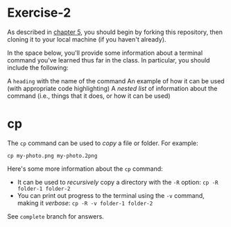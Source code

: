 # Exercise-2

As described in [chapter 5](https://info201-s17.github.io/book/introduction-to-git-and-github.html), you should begin by forking this repository, then cloning it to your local machine (if you haven't already).

In the space below, you'll provide some information about a terminal command you've learned thus far in the class. In particular, you should include the following:

A `heading` with the name of the command
An example of how it can be used (with appropriate code highlighting)
A _nested list_ of information about the command (i.e., things that it does, or how it can be used)


# cp

The `cp` command can be used to _copy_ a file or folder. For example: 
```
cp my-photo.png my-photo.2png
```
Here's some more information about the `cp` command:
- It can be used to _recursively_ copy a directory with the `-R` option: `cp -R folder-1 folder-2`
- You can print out progress to the terminal using the `-v` command, making it _verbose_: `cp -R -v folder-1 folder-2` 

See `complete` branch for answers.